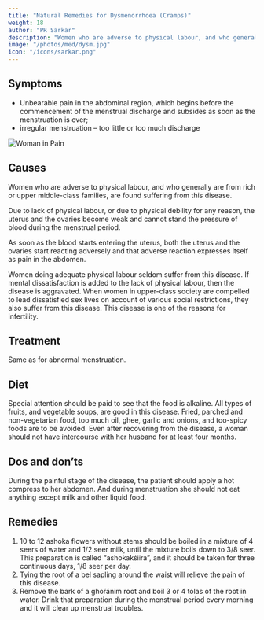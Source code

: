 ```yaml
---
title: "Natural Remedies for Dysmenorrhoea (Cramps)"
weight: 18
author: "PR Sarkar"
description: "Women who are adverse to physical labour, and who generally are from rich or upper middle-class families, are found suffering from this disease"
image: "/photos/med/dysm.jpg"
icon: "/icons/sarkar.png"
---
```




## Symptoms

- Unbearable pain in the abdominal region, which begins before the commencement of the menstrual discharge and subsides as soon as the menstruation is over; 
- irregular menstruation – too little or too much discharge


![Woman in Pain](/photos/med/dysm.jpg)

## Causes

Women who are adverse to physical labour, and who generally are from rich or upper middle-class families, are found suffering from this disease. 

Due to lack of physical labour, or due to physical debility for any reason, the uterus and the ovaries become weak and cannot stand the pressure of blood during the menstrual period. 

As soon as the blood starts entering the uterus, both the uterus and the ovaries start reacting adversely and that adverse reaction expresses itself as pain in the abdomen.

Women doing adequate physical labour seldom suffer from this disease. If mental dissatisfaction is added to the lack of physical labour, then the disease is aggravated. When women in upper-class society are compelled to lead dissatisfied sex lives on account of various social restrictions, they also suffer from this disease. This disease is one of the reasons for infertility.


## Treatment 

Same as for abnormal menstruation.


## Diet

Special attention should be paid to see that the food is alkaline. All types of fruits, and vegetable soups, are good in this disease. Fried, parched and non-vegetarian food, too much oil, ghee, garlic and onions, and too-spicy foods are to be avoided. Even after recovering from the disease, a woman should not have intercourse with her husband for at least four months.

## Dos and don’ts

During the painful stage of the disease, the patient should apply a hot compress to her abdomen. And during menstruation she should not eat anything except milk and other liquid food.

## Remedies

1. 10 to 12 ashoka flowers without stems should be boiled in a mixture of 4 seers of water and 1/2 seer milk, until the mixture boils down to 3/8 seer. This preparation is called “ashokakśiira”, and it should be taken for three continuous days, 1/8 seer per day.
2. Tying the root of a bel sapling around the waist will relieve the pain of this disease.
3. Remove the bark of a ghoŕánim root and boil 3 or 4 tolas of the root in water. Drink that preparation during the menstrual period every morning and it will clear up menstrual troubles.